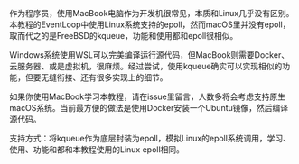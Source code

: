 作为程序员，使用MacBook电脑作为开发机很常见，本质和Linux几乎没有区别。本教程的EventLoop中使用Linux系统支持的epoll，然而macOS里并没有epoll，取而代之的是FreeBSD的kqueue，功能和使用都和epoll很相似。

Windows系统使用WSL可以完美编译运行源代码，但MacBook则需要Docker、云服务器、或是虚拟机，很麻烦。经过尝试，使用kqueue确实可以实现相似的功能，但要无缝衔接、还有很多实现上的细节。

如果你使用MacBook学习本教程，请在issue里留言，人数多将会考虑支持原生macOS系统。当前最方便的做法是使用Docker安装一个Ubuntu镜像，然后编译源代码。

支持方式：将kqueue作为底层封装为epoll，模拟Linux的epoll系统调用，学习、使用、功能和都和本教程使用的Linux epoll相同。
